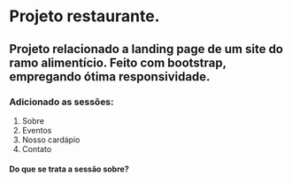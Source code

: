 # Projeto restaurante.

## Projeto relacionado a landing page de um site do ramo alimentício. Feito com bootstrap, empregando ótima responsividade.

### Adicionado as sessões:
1. Sobre
2. Eventos
3. Nosso cardápio
4. Contato

#### Do que se trata a sessão sobre?
